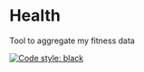 Health
========================

Tool to aggregate my fitness data

[![Code style: black](https://img.shields.io/badge/code%20style-black-000000.svg)](https://github.com/psf/black)
